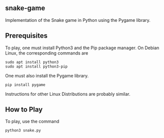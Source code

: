 ## snake-game
Implementation of the Snake game in Python using the Pygame library.
## Prerequisites
To play, one must install Python3 and the Pip package manager.
On Debian Linux, the corresponding commands are
```
sudo apt install python3
sudo apt install python3-pip
```
One must also install the Pygame library.
```
pip install pygame
```
Instructions for other Linux Distributions are probably similar.

## How to Play
To play, use the command
```
python3 snake.py
```
